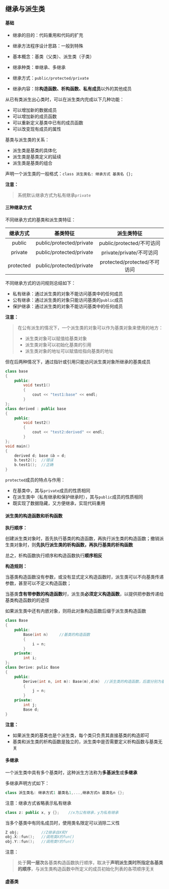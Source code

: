 ## 继承与派生类

#### 基础

* 继承的目的：代码重用和代码的扩充

* 继承方法程序设计思路：一般到特殊
* 基本概念：基类（父类）、派生类（子类）

* 继承种类：单继承、多继承
* 继承方式：`public/protected/private`
* 继承内容：除**构造函数、析构函数、私有成员**以外的其他成员

从已有类派生出心类时，可以在派生类内完成以下几种功能：

* 可以增加新的数据成员
* 可以增加新的成员函数
* 可以重新定义基类中已有的成员函数
* 可以改变现有成员的属性

基类与派生类的关系：

* 派生类是基类的具体化
* 派生类是基类定义的延续
* 派生类是基类的组合

声明一个派生类的一般格式：`class 派生类名: 继承方式 基类名 {};`

**注意：**

> 系统默认继承方式为私有继承`private`

#### 三种继承方式

不同继承方式的基类和派生类特征：

| 继承方式  |         基类特征         |          派生类特征          |
| :-------: | :----------------------: | :--------------------------: |
|  public   | public/protected/private |  public/protected/不可访问   |
|  private  | public/protected/private |   private/private/不可访问   |
| protected | public/protected/private | protected/protected/不可访问 |

不同继承方式的访问规则总结如下：

* 私有继承：通过派生类的对象不能访问基类中的任何成员
* 公有继承：通过派生类的对象只能访问基类的`public`成员
* 保护继承：通过派生类的对象不能访问基类中的任何成员

**注意：**

> 在公有派生的情况下，一个派生类的对象可以作为基类对象来使用的地方：
>
> * 派生类对象可以赋值给基类对象
> * 派生类对象可以初始化基类的引用
> * 派生类对象的地址可以赋值给指向基类的地址

但在后两种情况下，通过指针或引用只能访问派生类对象所继承的基类成员

```c++
class base 
{
	public: 
		void test1() 
		{
			cout << "test1:base" << endl; 
		}
};
class derived : public base
{
	public: 
		void test2() 
		{ 
			cout << "test2:derived" << endl; 
		}
};
void main()
{
	derived d; base &b = d;
	b.test2();	//错误
	b.test1();	//正确
}
```

`protected`成员的特点与作用：

* 在基类中，其与`private`成员的性质相同
* 在派生类中（私有继承和保护继承时），其与`public`成员的性质相同
* 既实现了数据隐藏，又方便继承，实现代码重用

#### 派生类的构造函数和析构函数

**执行顺序：**

创建派生类对象时，首先执行基类的构造函数，再执行派生类的构造函数；撤销派生类对象时，则**先执行派生类的析构函数，再执行基类的析构函数**

总之，析构函数执行顺序和构造函数执行**顺序相反**

**构造规则：**

当基类构造函数没有参数，或没有显式定义构造函数时，派生类可以不向基类传递参数，甚至可以不定义构造函数；

当基类**含有带参数的构造函数**时，派生类**必须定义构造函数**，以提供把参数传递给基类构造函数的的途径

如果派生类中还有内嵌对象，则将此对象构造函数后缀于派生类构造函数

```c++
class Base
{
    public:
    	Base(int n)		//基类的构造函数
        {
            i = n;
		}
    private:
    	int i;
};
class Derive: pulic Base
{
    public:
    	Derive(int n, int m): Base(m),d(m)	//派生类的构造函数，后面分别为基类构造函数和												  内嵌对象构造函数
        {
            j = n;
        }
    private:
    	int j;
    	Base d;
}
```

**注意：**

* 如果派生类的基类也是个派生类，每个类只负责其直接基类的构造即可
* 基类和派生类的析构函数是独立的，派生类中是否需要定义析构函数与基类无关

#### 多继承

一个派生类中具有多个基类时，这种派生方法称为**多基派生**或**多继承**

多继承声明方式如下：

```c++
class 派生类名: 继承方式1 基类名1,...,继承方式n 基类名n {};
```

注意：继承方式省略表示私有继承

```c++
class z: public x, y {};	//x为公有继承，y为私有继承
```

当多个基类中有同名成员时，使用类名限定可以消除二义性

```c++
Z obj;			//Z继承自X和Y
obj.X::fun();	//调用类X的fun()
obj.Y::fun();	//调用类Y的fun()
```

注意：

> 处于**同一层次**各基类构造函数执行顺序，取决于**声明派生类时所指定各基类的顺序**，与派生类构造函数中所定义的成员初始化列表的各项顺序无关

#### 虚基类